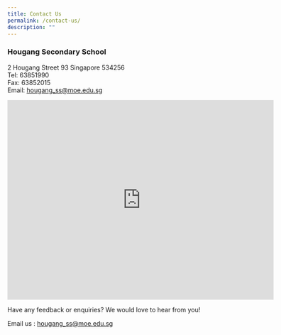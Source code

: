 ```yaml
---
title: Contact Us
permalink: /contact-us/
description: ""
---
```

### Hougang Secondary School

2 Hougang Street 93 Singapore 534256   
Tel: 63851990   
Fax: 63852015   
Email:&nbsp;[hougang\_ss@moe.edu.sg](mailto:hougang_ss@moe.edu.sg)

<center><iframe loading="lazy" allowfullscreen="" style="border:0;" height="450" width="600" src="https://www.google.com/maps/embed?pb=!1m14!1m8!1m3!1d7977.33030853791!2d103.882397!3d1.3775820000000003!3m2!1i1024!2i768!4f13.1!3m3!1m2!1s0x0%3A0x7a9529f9cad0d12e!2sHougang%20Secondary%20School!5e0!3m2!1sen!2ssg!4v1670224808044!5m2!1sen!2ssg"></iframe></center>

Have any feedback or enquiries? We would love to hear from you!

Email us :&nbsp;[hougang\_ss@moe.edu.sg](mailto:hougang_ss@moe.edu.sg)